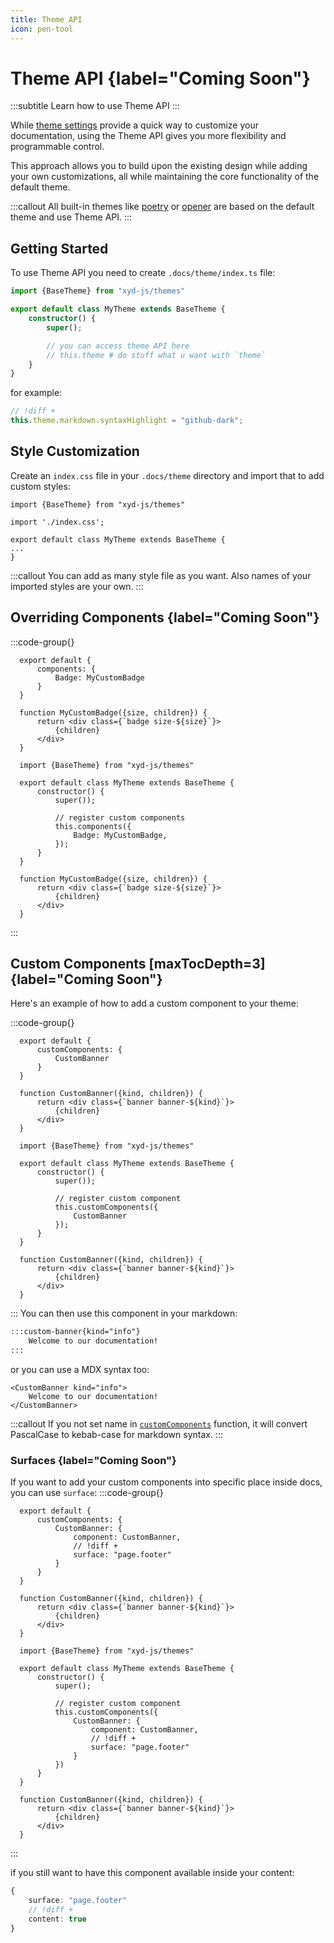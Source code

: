 ```yaml
---
title: Theme API
icon: pen-tool
---
```


# Theme API {label="Coming Soon"}
:::subtitle
Learn how to use Theme API
:::

While [theme settings](/docs/reference/core/theme) provide a quick way to customize your documentation,
using the Theme API gives you more flexibility and programmable control. 
 
This approach allows you to build upon the existing design while adding your own customizations, all while maintaining the core functionality of the default theme.

:::callout
All built-in themes like [poetry](https://github.com/livesession/xyd/tree/master/packages/xyd-theme-poetry) or [opener](https://github.com/livesession/xyd/tree/master/packages/xyd-theme-opener) are based on the default theme and use Theme API.
:::

## Getting Started

To use Theme API you need to create `.docs/theme/index.ts` file:
```ts
import {BaseTheme} from "xyd-js/themes"

export default class MyTheme extends BaseTheme {
    constructor() {
        super();

        // you can access theme API here
        // this.theme # do stuff what u want with `theme`
    }
}
```

for example:
```ts
// !diff +
this.theme.markdown.syntaxHighlight = "github-dark";
```

## Style Customization

Create an `index.css` file in your `.docs/theme` directory and import that to add custom styles:

```tsx
import {BaseTheme} from "xyd-js/themes"

import './index.css';

export default class MyTheme extends BaseTheme {
...
}
```
:::callout
You can add as many style file as you want. Also names of your imported styles are your own.
:::

## Overriding Components {label="Coming Soon"}

 :::code-group{}
  ```tsx Settings
    export default {
        components: {
            Badge: MyCustomBadge
        }
    }
  
    function MyCustomBadge({size, children}) {
        return <div class={`badge size-${size}`}>
            {children}
        </div>
    }
  ```

  ```tsx BaseTheme
    import {BaseTheme} from "xyd-js/themes"

    export default class MyTheme extends BaseTheme {
        constructor() {
            super());
            
            // register custom components
            this.components({
                Badge: MyCustomBadge,
            });
        }
    }

    function MyCustomBadge({size, children}) {
        return <div class={`badge size-${size}`}>
            {children}
        </div>
    }
  ``` 
:::

## Custom Components [maxTocDepth=3] {label="Coming Soon"}

Here's an example of how to add a custom component to your theme:

 :::code-group{}
  ```tsx Settings
    export default {
        customComponents: {
            CustomBanner
        }
    }
  
    function CustomBanner({kind, children}) {
        return <div class={`banner banner-${kind}`}>
            {children}
        </div>
    }
  ```

  ```tsx BaseTheme
    import {BaseTheme} from "xyd-js/themes"

    export default class MyTheme extends BaseTheme {
        constructor() {
            super());
            
            // register custom component
            this.customComponents({ 
                CustomBanner
            });
        }
    }

    function CustomBanner({kind, children}) {
        return <div class={`banner banner-${kind}`}>
            {children}
        </div>
    }
  ``` 
:::
You can then use this component in your markdown:

```md
:::custom-banner{kind="info"}
    Welcome to our documentation!
:::
```

or you can use a MDX syntax too:

```mdx
<CustomBanner kind="info">
    Welcome to our documentation!
</CustomBanner>
```

:::callout
If you not set name in [`customComponents`](/docs/reference/source/BaseTheme#registerComponent) function, it will 
convert PascalCase to kebab-case for markdown syntax.
:::

###  Surfaces {label="Coming Soon"}
If you want to add your custom components into specific place inside docs, you can use `surface`:
 :::code-group{}
  ```tsx Settings
    export default {
        customComponents: {
            CustomBanner: {
                component: CustomBanner,
                // !diff +
                surface: "page.footer"
            }
        }
    }
  
    function CustomBanner({kind, children}) {
        return <div class={`banner banner-${kind}`}>
            {children}
        </div>
    }
  ```

  ```tsx BaseTheme
    import {BaseTheme} from "xyd-js/themes"

    export default class MyTheme extends BaseTheme {
        constructor() {
            super();
            
            // register custom component
            this.customComponents({
                CustomBanner: {
                    component: CustomBanner,
                    // !diff +
                    surface: "page.footer"
                }
            })
        }
    }

    function CustomBanner({kind, children}) {
        return <div class={`banner banner-${kind}`}>
            {children}
        </div>
    }
  ``` 
:::

if you still want to have this component available inside your content:
```ts
{
    surface: "page.footer"
    // !diff +
    content: true
}
```

